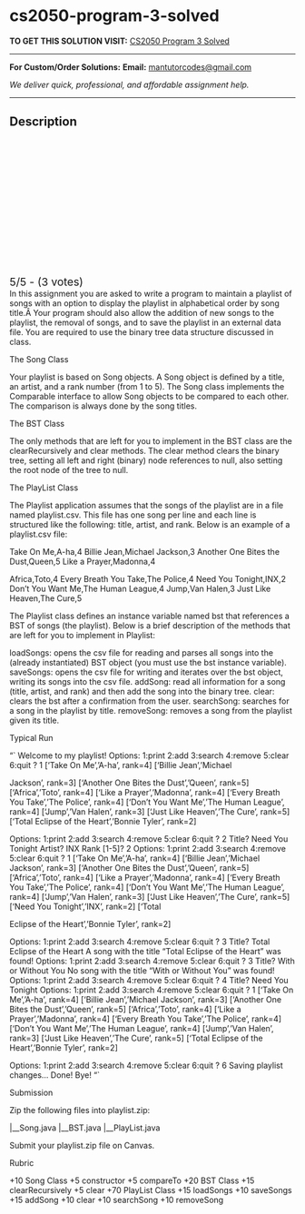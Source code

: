 # cs2050-program-3-solved
**TO GET THIS SOLUTION VISIT:** [CS2050 Program 3 Solved](https://mantutor.com/product/cs2050-introduction-solved-10/)


---

**For Custom/Order Solutions:** **Email:** mantutorcodes@gmail.com  

*We deliver quick, professional, and affordable assignment help.*

---

<h2>Description</h2>



<div class="kk-star-ratings kksr-auto kksr-align-center kksr-valign-top" data-payload="{&quot;align&quot;:&quot;center&quot;,&quot;id&quot;:&quot;112860&quot;,&quot;slug&quot;:&quot;default&quot;,&quot;valign&quot;:&quot;top&quot;,&quot;ignore&quot;:&quot;&quot;,&quot;reference&quot;:&quot;auto&quot;,&quot;class&quot;:&quot;&quot;,&quot;count&quot;:&quot;3&quot;,&quot;legendonly&quot;:&quot;&quot;,&quot;readonly&quot;:&quot;&quot;,&quot;score&quot;:&quot;5&quot;,&quot;starsonly&quot;:&quot;&quot;,&quot;best&quot;:&quot;5&quot;,&quot;gap&quot;:&quot;4&quot;,&quot;greet&quot;:&quot;Rate this product&quot;,&quot;legend&quot;:&quot;5\/5 - (3 votes)&quot;,&quot;size&quot;:&quot;24&quot;,&quot;title&quot;:&quot;CS2050 Program 3 Solved&quot;,&quot;width&quot;:&quot;138&quot;,&quot;_legend&quot;:&quot;{score}\/{best} - ({count} {votes})&quot;,&quot;font_factor&quot;:&quot;1.25&quot;}">

<div class="kksr-stars">

<div class="kksr-stars-inactive">
            <div class="kksr-star" data-star="1" style="padding-right: 4px">


<div class="kksr-icon" style="width: 24px; height: 24px;"></div>
        </div>
            <div class="kksr-star" data-star="2" style="padding-right: 4px">


<div class="kksr-icon" style="width: 24px; height: 24px;"></div>
        </div>
            <div class="kksr-star" data-star="3" style="padding-right: 4px">


<div class="kksr-icon" style="width: 24px; height: 24px;"></div>
        </div>
            <div class="kksr-star" data-star="4" style="padding-right: 4px">


<div class="kksr-icon" style="width: 24px; height: 24px;"></div>
        </div>
            <div class="kksr-star" data-star="5" style="padding-right: 4px">


<div class="kksr-icon" style="width: 24px; height: 24px;"></div>
        </div>
    </div>

<div class="kksr-stars-active" style="width: 138px;">
            <div class="kksr-star" style="padding-right: 4px">


<div class="kksr-icon" style="width: 24px; height: 24px;"></div>
        </div>
            <div class="kksr-star" style="padding-right: 4px">


<div class="kksr-icon" style="width: 24px; height: 24px;"></div>
        </div>
            <div class="kksr-star" style="padding-right: 4px">


<div class="kksr-icon" style="width: 24px; height: 24px;"></div>
        </div>
            <div class="kksr-star" style="padding-right: 4px">


<div class="kksr-icon" style="width: 24px; height: 24px;"></div>
        </div>
            <div class="kksr-star" style="padding-right: 4px">


<div class="kksr-icon" style="width: 24px; height: 24px;"></div>
        </div>
    </div>
</div>


<div class="kksr-legend" style="font-size: 19.2px;">
            5/5 - (3 votes)    </div>
    </div>
In this assignment you are asked to write a program to maintain a playlist of songs with an option to display the playlist in alphabetical order by song title.Â Your program should also allow the addition of new songs to the playlist, the removal of songs, and to save the playlist in an external data file. You are required to use the binary tree data structure discussed in class.

The Song Class

Your playlist is based on Song objects. A Song object is defined by a title, an artist, and a rank number (from 1 to 5). The Song class implements the Comparable interface to allow Song objects to be compared to each other. The comparison is always done by the song titles.

The BST Class

The only methods that are left for you to implement in the BST class are the clearRecursively and clear methods. The clear method clears the binary tree, setting all left and right (binary) node references to null, also setting the root node of the tree to null.

The PlayList Class

The Playlist application assumes that the songs of the playlist are in a file named playlist.csv. This file has one song per line and each line is structured like the following: title, artist, and rank. Below is an example of a playlist.csv file:

Take On Me,A-ha,4 Billie Jean,Michael Jackson,3 Another One Bites the Dust,Queen,5 Like a Prayer,Madonna,4

Africa,Toto,4 Every Breath You Take,The Police,4 Need You Tonight,INX,2 Don’t You Want Me,The Human League,4 Jump,Van Halen,3 Just Like Heaven,The Cure,5

The Playlist class defines an instance variable named bst that references a BST of songs (the playlist). Below is a brief description of the methods that are left for you to implement in Playlist:

loadSongs: opens the csv file for reading and parses all songs into the (already instantiated) BST object (you must use the bst instance variable). saveSongs: opens the csv file for writing and iterates over the bst object, writing its songs into the csv file. addSong: read all information for a song (title, artist, and rank) and then add the song into the binary tree. clear: clears the bst after a confirmation from the user. searchSong: searches for a song in the playlist by title. removeSong: removes a song from the playlist given its title.

Typical Run

“` Welcome to my playlist! Options: 1:print 2:add 3:search 4:remove 5:clear 6:quit ? 1 [‘Take On Me’,’A-ha’, rank=4] [‘Billie Jean’,’Michael

Jackson’, rank=3] [‘Another One Bites the Dust’,’Queen’, rank=5] [‘Africa’,’Toto’, rank=4] [‘Like a Prayer’,’Madonna’, rank=4] [‘Every Breath You Take’,’The Police’, rank=4] [‘Don’t You Want Me’,’The Human League’, rank=4] [‘Jump’,’Van Halen’, rank=3] [‘Just Like Heaven’,’The Cure’, rank=5] [‘Total Eclipse of the Heart’,’Bonnie Tyler’, rank=2]

Options: 1:print 2:add 3:search 4:remove 5:clear 6:quit ? 2 Title? Need You Tonight Artist? INX Rank [1-5]? 2 Options: 1:print 2:add 3:search 4:remove 5:clear 6:quit ? 1 [‘Take On Me’,’A-ha’, rank=4] [‘Billie Jean’,’Michael Jackson’, rank=3] [‘Another One Bites the Dust’,’Queen’, rank=5] [‘Africa’,’Toto’, rank=4] [‘Like a Prayer’,’Madonna’, rank=4] [‘Every Breath You Take’,’The Police’, rank=4] [‘Don’t You Want Me’,’The Human League’, rank=4] [‘Jump’,’Van Halen’, rank=3] [‘Just Like Heaven’,’The Cure’, rank=5] [‘Need You Tonight’,’INX’, rank=2] [‘Total

Eclipse of the Heart’,’Bonnie Tyler’, rank=2]

Options: 1:print 2:add 3:search 4:remove 5:clear 6:quit ? 3 Title? Total Eclipse of the Heart A song with the title “Total Eclipse of the Heart” was found! Options: 1:print 2:add 3:search 4:remove 5:clear 6:quit ? 3 Title? With or Without You No song with the title “With or Without You” was found! Options: 1:print 2:add 3:search 4:remove 5:clear 6:quit ? 4 Title? Need You Tonight Options: 1:print 2:add 3:search 4:remove 5:clear 6:quit ? 1 [‘Take On Me’,’A-ha’, rank=4] [‘Billie Jean’,’Michael Jackson’, rank=3] [‘Another One Bites the Dust’,’Queen’, rank=5] [‘Africa’,’Toto’, rank=4] [‘Like a Prayer’,’Madonna’, rank=4] [‘Every Breath You Take’,’The Police’, rank=4] [‘Don’t You Want Me’,’The Human League’, rank=4] [‘Jump’,’Van Halen’, rank=3] [‘Just Like Heaven’,’The Cure’, rank=5] [‘Total Eclipse of the Heart’,’Bonnie Tyler’, rank=2]

Options: 1:print 2:add 3:search 4:remove 5:clear 6:quit ? 6 Saving playlist changes… Done! Bye! “`

Submission

Zip the following files into playlist.zip:

|__Song.java |__BST.java |__PlayList.java

Submit your playlist.zip file on Canvas.

Rubric

+10 Song Class +5 constructor +5 compareTo +20 BST Class +15 clearRecursively +5 clear +70 PlayList Class +15 loadSongs +10 saveSongs +15 addSong +10 clear +10 searchSong +10 removeSong
